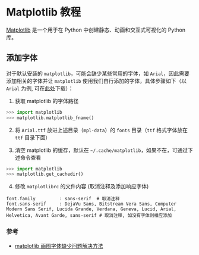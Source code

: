 # Matplotlib 教程

[Matplotlib](https://matplotlib.org/) 是一个用于在 Python 中创建静态、动画和交互式可视化的 Python 库。

## 添加字体

对于默认安装的 `matplotlib`，可能会缺少某些常用的字体，如 `Arial`，因此需要添加相关的字体并让 `matplotlib` 使用我们自行添加的字体，具体步骤如下（以 `Arial` 为例, 可在<a href="arial.ttf" target="_blank">此处</a>下载）：

1. 获取 matplotlib 的字体路径

```python
>>> import matplotlib
>>> matplotlib.matplotlib_fname()
```

2. 将 `Arial.ttf` 放进上述目录（`mpl-data`）的 `fonts` 目录（`ttf` 格式字体放在 `ttf` 目录下面）

3. 清空 matplotlib 的缓存，默认在 `~/.cache/matplotlib`，如果不在，可通过下述命令查看

```python
>>> import matplotlib
>>> matplotlib.get_cachedir()
```

4. 修改 `matplotlibrc` 的文件内容 (取消注释及添加响应字体)

```
font.family         : sans-serif  # 取消注释
font.sans-serif     : DejaVu Sans, Bitstream Vera Sans, Computer Modern Sans Serif, Lucida Grande, Verdana, Geneva, Lucid, Arial, Helvetica, Avant Garde, sans-serif # 取消注释, 如没有字体则相应添加
```

### 参考

- [matplotlib 画图字体缺少问题解决方法](https://mp.weixin.qq.com/s/y5UJec9-LAXXt8oHes1m3g)
